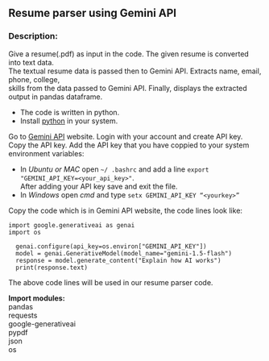## Resume parser using Gemini API
### Description:
Give a resume(.pdf) as input in the code. The given resume is converted into text data.  
The textual resume data is passed then to Gemini API. Extracts name, email, phone, college,  
skills from the data passed to Gemini API. Finally, displays the extracted output in pandas dataframe.

- The code is written in python.
- Install [python](https://www.python.org) in your system.

Go to [Gemini API](https://ai.google.dev/) website. Login with your account and create API key.  
Copy the API key. Add the API key that you have coppied to your system environment variables:  
- In *Ubuntu or MAC* open ``~/ .bashrc`` and add a line ``export "GEMINI_API_KEY=<your_api_key>"``.  
After adding your API key save and exit the file.
- In *Windows* open *cmd* and type ``setx GEMINI_API_KEY “<yourkey>”``

Copy the code which is in Gemini API website, the code lines look like:  
```
import google.generativeai as genai  
import os

  genai.configure(api_key=os.environ["GEMINI_API_KEY"])  
  model = genai.GenerativeModel(model_name="gemini-1.5-flash")  
  response = model.generate_content("Explain how AI works")  
  print(response.text)
```
The above code lines will be used in our resume parser code.

**Import modules:**  
pandas  
requests  
google-generativeai  
pypdf  
json  
os
